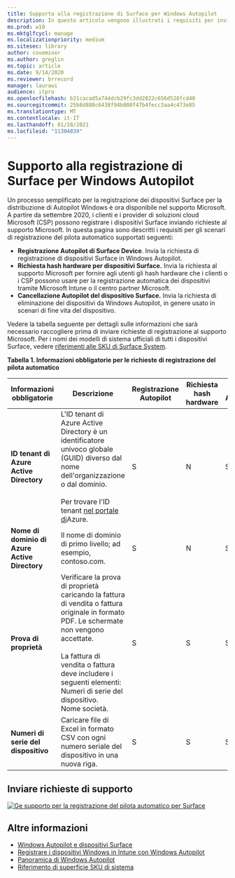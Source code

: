 ```yaml
---
title: Supporto alla registrazione di Surface per Windows Autopilot
description: In questo articolo vengono illustrati i requisiti per inviare le richieste di registrazione del pilota automatico al supporto Microsoft.
ms.prod: w10
ms.mktglfcycl: manage
ms.localizationpriority: medium
ms.sitesec: library
author: coveminer
ms.author: greglin
ms.topic: article
ms.date: 9/14/2020
ms.reviewer: brrecord
manager: laurawi
audience: itpro
ms.openlocfilehash: b31cacad5a744dcb29fc3dd2822c656d528fcd40
ms.sourcegitcommit: 25b8d880c6438f94b008f47b4fecc3aa4c473e85
ms.translationtype: MT
ms.contentlocale: it-IT
ms.lasthandoff: 01/28/2021
ms.locfileid: "11304839"
---
```

# Supporto alla registrazione di Surface per Windows Autopilot

Un processo semplificato per la registrazione dei dispositivi Surface per la distribuzione di Autopilot Windows è ora disponibile nel supporto Microsoft. A partire da settembre 2020, i clienti e i provider di soluzioni cloud Microsoft (CSP) possono registrare i dispositivi Surface inviando richieste al supporto Microsoft. In questa pagina sono descritti i requisiti per gli scenari di registrazione del pilota automatico supportati seguenti:
 
- **Registrazione Autopilot di Surface Device**. Invia la richiesta di registrazione di dispositivi Surface in Windows Autopilot.
- **Richiesta hash hardware per dispositivi Surface.** Invia la richiesta al supporto Microsoft per fornire agli utenti gli hash hardware che i clienti o i CSP possono usare per la registrazione automatica dei dispositivi tramite Microsoft Intune o il centro partner Microsoft.
- **Cancellazione Autopilot del dispositivo Surface.** Invia la richiesta di eliminazione dei dispositivi da Windows Autopilot, in genere usato in scenari di fine vita del dispositivo.

Vedere la tabella seguente per dettagli sulle informazioni che sarà necessario raccogliere prima di inviare richieste di registrazione al supporto Microsoft. Per i nomi dei modelli di sistema ufficiali di tutti i dispositivi Surface, vedere [riferimenti alle SKU di Surface System](surface-system-sku-reference.md).
 
**Tabella 1. Informazioni obbligatorie per le richieste di registrazione del pilota automatico**
 

| Informazioni obbligatorie                   | Descrizione                                                                                                                                                                                                                                                                                    | Registrazione Autopilot | Richiesta hash hardware | Autopilota<br>Annullamento |
| -------------------------------------- | ---------------------------------------------------------------------------------------------------------------------------------------------------------------------------------------------------------------------------------------------------------------------------------------------- | ---------------------- | --------------------- | --------------------------- |
| **ID tenant di Azure Active Directory**   | L'ID tenant di Azure Active Directory è un identificatore univoco globale (GUID) diverso dal nome dell'organizzazione o dal dominio.<br> <br>Per trovare l'ID tenant [nel portale di](https://portal.azure.com/#blade/Microsoft_AAD_IAM/ActiveDirectoryMenuBlade/Properties)Azure. | S                      | N                     | S                           |
| **Nome di dominio di Azure Active Directory** | Il nome di dominio di primo livello; ad esempio, contoso.com.                                                                                                                                                                                                                                          | S                      | N                     | S                           |
| **Prova di proprietà**                 | Verificare la prova di proprietà caricando la fattura di vendita o fattura originale in formato PDF. Le schermate non vengono accettate.<br> <br>La fattura di vendita o fattura deve includere i seguenti elementi:<br>Numeri di serie del dispositivo.<br>Nome società.                                                           | S                      | S                     | S                           |
| **Numeri di serie del dispositivo**              | Caricare file di Excel in formato CSV con ogni numero seriale del dispositivo in una nuova riga.                                                                                                                                                                                                                  | S                      | S                     | S                           |

 

## Inviare richieste di supporto

  [![Ge supporto per la registrazione del pilota automatico per Surface](images/autopilot-reg-support-surface.png)](https://prod.support.services.microsoft.com/supportrequestform/0d8bf192-cab7-6d39-143d-5a17840b9f5f)
 
 
 
## Altre informazioni

- [Windows Autopilot e dispositivi Surface](windows-autopilot-and-surface-devices.md)
- [Registrare i dispositivi Windows in Intune con Windows Autopilot](https://docs.microsoft.com/mem/autopilot/enrollment-autopilot)
- [Panoramica di Windows Autopilot](https://docs.microsoft.com/mem/autopilot/windows-autopilot)
- [Riferimento di superficie SKU di sistema](surface-system-sku-reference.md)

 
 
 


